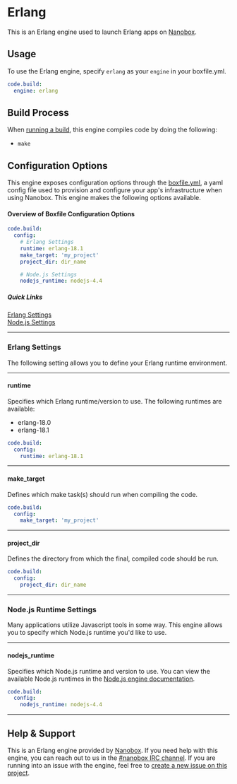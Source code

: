 # Erlang

This is an Erlang engine used to launch Erlang apps on [Nanobox](http://nanobox.io).

## Usage
To use the Erlang engine, specify `erlang` as your `engine` in your boxfile.yml.

```yaml
code.build:
  engine: erlang
```

## Build Process
When [running a build](https://docs.nanboox.io/cli/build/), this engine compiles code by doing the following:

- `make`

## Configuration Options
This engine exposes configuration options through the [boxfile.yml](http://docs.nanobox.io/boxfile/), a yaml config file used to provision and configure your app's infrastructure when using Nanobox. This engine makes the following options available.

#### Overview of Boxfile Configuration Options
```yaml
code.build:
  config:
    # Erlang Settings
    runtime: erlang-18.1
    make_target: 'my_project'
    project_dir: dir_name

    # Node.js Settings
    nodejs_runtime: nodejs-4.4
```
##### Quick Links
[Erlang Settings](#erlang-settings)  
[Node.js Settings](#node-js-settings)

---

### Erlang Settings
The following setting allows you to define your Erlang runtime environment.

---

#### runtime
Specifies which Erlang runtime/version to use. The following runtimes are available:

- erlang-18.0
- erlang-18.1

```yaml
code.build:
  config:
    runtime: erlang-18.1
```

---

#### make_target
Defines which make task(s) should run when compiling the code.

```yaml
code.build:
  config:
    make_target: 'my_project'
```

---

#### project_dir
Defines the directory from which the final, compiled code should be run.

```yaml
code.build:
  config:
    project_dir: dir_name
```

---

### Node.js Runtime Settings
Many applications utilize Javascript tools in some way. This engine allows you to specify which Node.js runtime you'd like to use.

---

#### nodejs_runtime
Specifies which Node.js runtime and version to use. You can view the available Node.js runtimes in the [Node.js engine documentation](https://github.com/nanobox-io/nanobox-engine-nodejs#runtime).

```yaml
code.build:
  config:
    nodejs_runtime: nodejs-4.4
```

---

## Help & Support
This is an Erlang engine provided by [Nanobox](http://nanobox.io). If you need help with this engine, you can reach out to us in the [#nanobox IRC channel](http://webchat.freenode.net/?channels=nanobox). If you are running into an issue with the engine, feel free to [create a new issue on this project](https://github.com/nanobox-io/nanobox-engine-java/issues/new).

